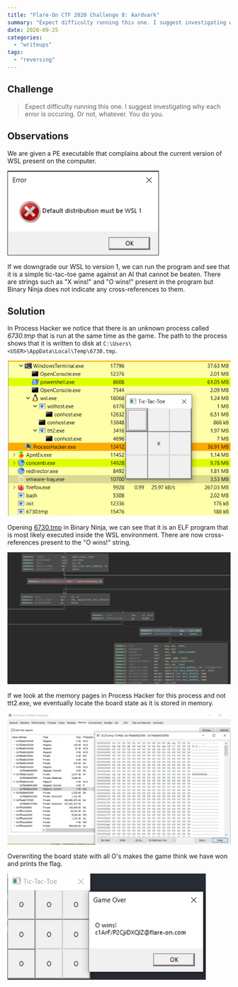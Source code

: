 ```yaml
---
title: "Flare-On CTF 2020 Challenge 8: Aardvark"
summary: "Expect difficulty running this one. I suggest investigating why each error is occuring. Or not, whatever. You do you."
date: 2020-09-25
categories:
  - "writeups"
tags:
  - "reversing"
---
```


## Challenge

> Expect difficulty running this one.
> I suggest investigating why each error is occuring.
> Or not, whatever.
> You do you.

## Observations

We are given a PE executable that complains about the current version of WSL present on the computer.

![first_error](https://raw.githubusercontent.com/starfleetcadet75/writeups/master/2020-Flareon-CTF/aardvark/first_error.PNG)

If we downgrade our WSL to version 1, we can run the program and see that it is a simple tic-tac-toe game against an AI that cannot be beaten.
There are strings such as "X wins!" and "O wins!" present in the program but Binary Ninja does not indicate any cross-references to them.

## Solution

In Process Hacker we notice that there is an unknown process called *6730.tmp* that is run at the same time as the game.
The path to the process shows that it is written to disk at `C:\Users\<USER>\AppData\Local\Temp\6730.tmp`.

![processhacker](https://raw.githubusercontent.com/starfleetcadet75/writeups/master/2020-Flareon-CTF/aardvark/processhacker.png)

Opening [6730.tmp](https://raw.githubusercontent.com/starfleetcadet75/writeups/master/2020-Flareon-CTF/aardvark/6730.tmp) in Binary Ninja, we can see that it is an ELF program that is most likely executed inside the WSL environment.
There are now cross-references present to the "O wins!" string.

![xrefs](https://raw.githubusercontent.com/starfleetcadet75/writeups/master/2020-Flareon-CTF/aardvark/xrefs.png)

If we look at the memory pages in Process Hacker for this process and not ttt2.exe, we eventually locate the board state as it is stored in memory.

![board_state](https://raw.githubusercontent.com/starfleetcadet75/writeups/master/2020-Flareon-CTF/aardvark/board_state.png)

Overwriting the board state with all O's makes the game think we have won and prints the flag.

![flag](https://raw.githubusercontent.com/starfleetcadet75/writeups/master/2020-Flareon-CTF/aardvark/flag.png)
